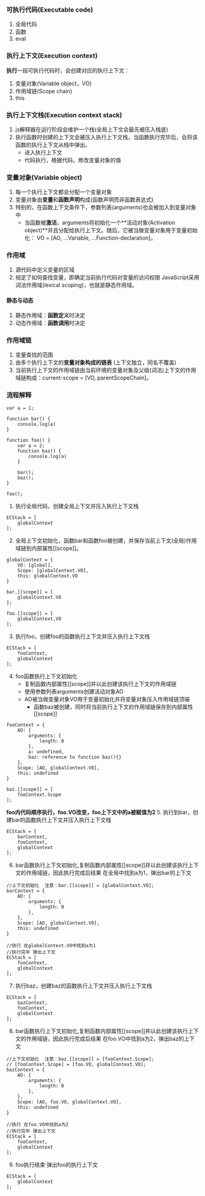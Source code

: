 ### 可执行代码(Executable code)
1. 全局代码
2. 函数
3. eval

### 执行上下文(Execution context)
**执行**一段可执行代码时，会创建对应的执行上下文：
1. 变量对象(Variable object，VO)
2. 作用域链(Scope chain)
3. this

### 执行上下文栈(Execution context stack)
1. js解释器在运行阶段会维护一个栈(全局上下文会最先被压入栈底)
2. 执行函数时创建的上下文会被压入执行上下文栈，当函数执行完毕后，会将该函数的执行上下文从栈中弹出。
    + 进入执行上下文
    + 代码执行，根据代码，修改变量对象的值


### 变量对象(Variable object)
1. 每一个执行上下文都会分配一个变量对象
2. 变量对象由**变量**和**函数声明**构成(函数声明而非函数表达式)
3. 特别的，在函数上下文条件下，参数列表(arguments)也会被加入到变量对象中
    + 当函数被**激活**，arguments将初始化一个**活动对象(Activation object)**并且分配给执行上下文。随后，它被当做变量对象用于变量初始化： VO = [AO, ...Variable, ...Function-declaration]。


### 作用域
1. 源代码中定义变量的区域
2. 规定了如何查找变量，即确定当前执行代码对变量的访问权限
JavaScript采用词法作用域(lexical scoping)，也就是静态作用域。
#### 静态与动态
1. 静态作用域：**函数定义**时决定
2. 动态作用域：**函数调用**时决定

### 作用域链
1. 变量查找的范围 
2. 由多个执行上下文的**变量对象构成的链表** (上下文独立，同名不覆盖)
3. 当前执行上下文的作用域链由当前环境的变量对象及父级(词法)上下文的作用域链构成：current-scope = [VO, parentScopeChain]。


### 流程解释
```
var a = 1;

function bar() {
    console.log(a)
}

function foo() {
    var a = 2;
    function baz() {
        console.log(a)
    }

    bar();
    baz();
}

foo();
```
1. 执行全局代码，创建全局上下文并压入执行上下文栈
```
ECStack = [
    globalContext
];
```
2. 全局上下文初始化，函数bar和函数foo被创建，并保存当前上下文(全局)作用域链到内部属性[[scope]]。
```
globalContext = {
    VO: [global],
    Scope: [globalContext.VO],
    this: globalContext.VO
}

bar.[[scope]] = [
    globalContext.VO
];

foo.[[scope]] = [
    globalContext.VO
];
```
3. 执行foo，创建foo的函数执行上下文并压入执行上下文栈
```
ECStack = [
    fooContext,
    globalContext
];
```
4. foo函数执行上下文初始化
    - 复制函数内部属性[[scope]]并以此创建该执行上下文的作用域链
    - 使用参数列表arguments创建活动对象AO
    - AO被当做变量对象VO用于变量初始化并将变量对象压入作用域链顶端
        * 函数baz被创建，同时将当前执行上下文的作用域链保存到内部属性[[scope]]
```
fooContext = {
    AO: {
        arguments: {
            length: 0
        },
        a: undefined,
        baz: reference to function baz(){}
    },
    Scope: [AO, globalContext.VO],
    this: undefined
}

baz.[[scope]] = [
    fooContext.Scope
];
```
**foo内代码顺序执行，foo.VO改变，foo上下文中的a被赋值为2**
5. 执行到bar，创建bar的函数执行上下文并压入执行上下文栈
```
ECStack = [
    barContext,
    fooContext,
    globalContext
];
```
6. bar函数执行上下文初始化,复制函数内部属性[[scope]]并以此创建该执行上下文的作用域链，因此执行完成后结果 在全局中找到a为1，弹出bar的上下文
```
//上下文初始化  注意：bar.[[scope]] = [globalContext.VO];
barContext = {
    AO: {
        arguments: {
            length: 0
        },
    },
    Scope: [AO, globalContext.VO], 
    this: undefined
}

//执行 在globalContext.VO中找到a为1
//执行完毕 弹出上下文
ECStack = [
    fooContext,
    globalContext
];
```
7. 执行baz，创建baz的函数执行上下文并压入执行上下文栈
```
ECStack = [
    bazContext,
    fooContext,
    globalContext
];
```
8. bar函数执行上下文初始化,复制函数内部属性[[scope]]并以此创建该执行上下文的作用域链，因此执行完成后结果 在foo.VO中找到a为2，弹出baz的上下文
```
//上下文初始化  注意：baz.[[scope]] = [fooContext.Scope];
// [fooContext.Scope] = [foo.VO, globalContext.VO];
bazContext = {
    AO: {
        arguments: {
            length: 0
        },
    },
    Scope: [AO, foo.VO, globalContext.VO], 
    this: undefined
}

//执行 在foo.VO中找到a为2
//执行完毕 弹出上下文
ECStack = [
    fooContext,
    globalContext
];
```

9. foo执行结束 弹出foo的执行上下文
```
ECStack = [
    globalContext
];
```



